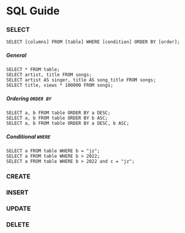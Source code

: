 # SQL Guide

### SELECT

```sqlite3
SELECT [columns] FROM [table] WHERE [condition] ORDER BY [order];
```
##### General
```sqlite3
SELECT * FROM table;
SELECT artist, title FROM songs;
SELECT artist AS singer, title AS song_title FROM songs;
SELECT title, views * 100000 FROM songs;
```

##### Ordering ```ORDER BY```
```sqlite3
SELECT a, b FROM table ORDER BY a DESC;
SELECT a, b FROM table ORDER BY b ASC;
SELECT a, b FROM table ORDER BY a DESC, b ASC;
```

##### Conditional ```WHERE```
```sqlite3
SELECT a FROM table WHERE b = "jz";
SELECT a FROM table WHERE b > 2022;
SELECT a FROM table WHERE b > 2022 and c = "jz";
```

### CREATE


### INSERT


### UPDATE


### DELETE

